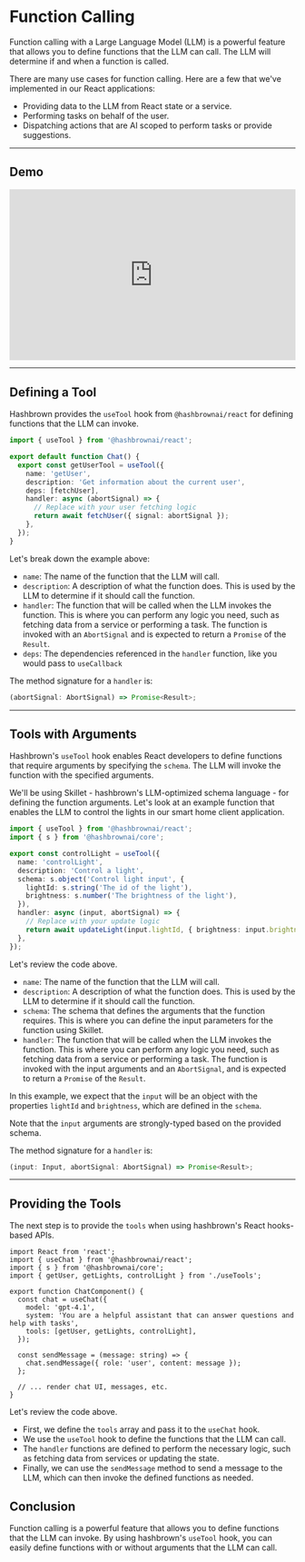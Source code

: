# Function Calling

Function calling with a Large Language Model (LLM) is a powerful feature that allows you to define functions that the LLM can call.
The LLM will determine if and when a function is called.

There are many use cases for function calling.
Here are a few that we've implemented in our React applications:

- Providing data to the LLM from React state or a service.
- Performing tasks on behalf of the user.
- Dispatching actions that are AI scoped to perform tasks or provide suggestions.

---

## Demo

<div style="padding:59.64% 0 0 0;position:relative;width:100%;"><iframe src="https://player.vimeo.com/video/1089272737?badge=0&amp;autopause=0&amp;player_id=0&amp;app_id=58479" frameborder="0" allow="autoplay; fullscreen; picture-in-picture; clipboard-write; encrypted-media" style="position:absolute;top:0;left:0;width:100%;height:100%;" title="hashbrown function calling"></iframe></div>

---

## Defining a Tool

Hashbrown provides the `useTool` hook from `@hashbrownai/react` for defining functions that the LLM can invoke.

<www-code-example header="useTools.ts">

```ts
import { useTool } from '@hashbrownai/react';

export default function Chat() {
  export const getUserTool = useTool({
    name: 'getUser',
    description: 'Get information about the current user',
    deps: [fetchUser],
    handler: async (abortSignal) => {
      // Replace with your user fetching logic
      return await fetchUser({ signal: abortSignal });
    },
  });
}
```

</www-code-example>

Let's break down the example above:

- `name`: The name of the function that the LLM will call.
- `description`: A description of what the function does. This is used by the LLM to determine if it should call the function.
- `handler`: The function that will be called when the LLM invokes the function. This is where you can perform any logic you need, such as fetching data from a service or performing a task. The function is invoked with an `AbortSignal` and is expected to return a `Promise` of the `Result`.
- `deps`: The dependencies referenced in the `handler` function, like you would pass to `useCallback`

The method signature for a `handler` is:

```ts
(abortSignal: AbortSignal) => Promise<Result>;
```

---

## Tools with Arguments

Hashbrown's `useTool` hook enables React developers to define functions that require arguments by specifying the `schema`. The LLM will invoke the function with the specified arguments.

We'll be using Skillet - hashbrown's LLM-optimized schema language - for defining the function arguments.
Let's look at an example function that enables the LLM to control the lights in our smart home client application.

<www-code-example header="useTools.ts">

```ts
import { useTool } from '@hashbrownai/react';
import { s } from '@hashbrownai/core';

export const controlLight = useTool({
  name: 'controlLight',
  description: 'Control a light',
  schema: s.object('Control light input', {
    lightId: s.string('The id of the light'),
    brightness: s.number('The brightness of the light'),
  }),
  handler: async (input, abortSignal) => {
    // Replace with your update logic
    return await updateLight(input.lightId, { brightness: input.brightness }, abortSignal);
  },
});
```

</www-code-example>

Let's review the code above.

- `name`: The name of the function that the LLM will call.
- `description`: A description of what the function does. This is used by the LLM to determine if it should call the function.
- `schema`: The schema that defines the arguments that the function requires. This is where you can define the input parameters for the function using Skillet.
- `handler`: The function that will be called when the LLM invokes the function. This is where you can perform any logic you need, such as fetching data from a service or performing a task. The function is invoked with the input arguments and an `AbortSignal`, and is expected to return a `Promise` of the `Result`.

In this example, we expect that the `input` will be an object with the properties `lightId` and `brightness`, which are defined in the `schema`.

Note that the `input` arguments are strongly-typed based on the provided schema.

The method signature for a `handler` is:

```ts
(input: Input, abortSignal: AbortSignal) => Promise<Result>;
```

---

## Providing the Tools

The next step is to provide the `tools` when using hashbrown's React hooks-based APIs.

<www-code-example header="ChatComponent.tsx" run="/examples/react/function-calling">

```tsx
import React from 'react';
import { useChat } from '@hashbrownai/react';
import { s } from '@hashbrownai/core';
import { getUser, getLights, controlLight } from './useTools';

export function ChatComponent() {
  const chat = useChat({
    model: 'gpt-4.1',
    system: 'You are a helpful assistant that can answer questions and help with tasks',
    tools: [getUser, getLights, controlLight],
  });

  const sendMessage = (message: string) => {
    chat.sendMessage({ role: 'user', content: message });
  };

  // ... render chat UI, messages, etc.
}
```

</www-code-example>

Let's review the code above.

- First, we define the `tools` array and pass it to the `useChat` hook.
- We use the `useTool` hook to define the functions that the LLM can call.
- The `handler` functions are defined to perform the necessary logic, such as fetching data from services or updating the state.
- Finally, we can use the `sendMessage` method to send a message to the LLM, which can then invoke the defined functions as needed.

## Conclusion

Function calling is a powerful feature that allows you to define functions that the LLM can invoke.
By using hashbrown's `useTool` hook, you can easily define functions with or without arguments that the LLM can call.
